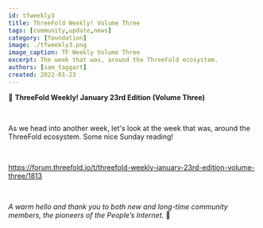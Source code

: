 ```yaml
---
id: tfweekly3
title: ThreeFold Weekly! Volume Three
tags: [community,update,news]
category: [foundation]
image: ./tfweekly3.png
image_caption: TF Weekly Volume Three
excerpt: The week that was, around the ThreeFold ecosystem.
authors: [sam_taggart]
created: 2022-01-23
---
```


📰 **ThreeFold Weekly! January 23rd Edition (Volume Three)**

<br/>

As we head into another week, let's look at the week that was, around the ThreeFold ecosystem. Some nice Sunday reading!

<br/>

https://forum.threefold.io/t/threefold-weekly-january-23rd-edition-volume-three/1813

<br/>

*A warm hello and thank you to both new and long-time community members, the pioneers of the People’s Internet.* 🙏
